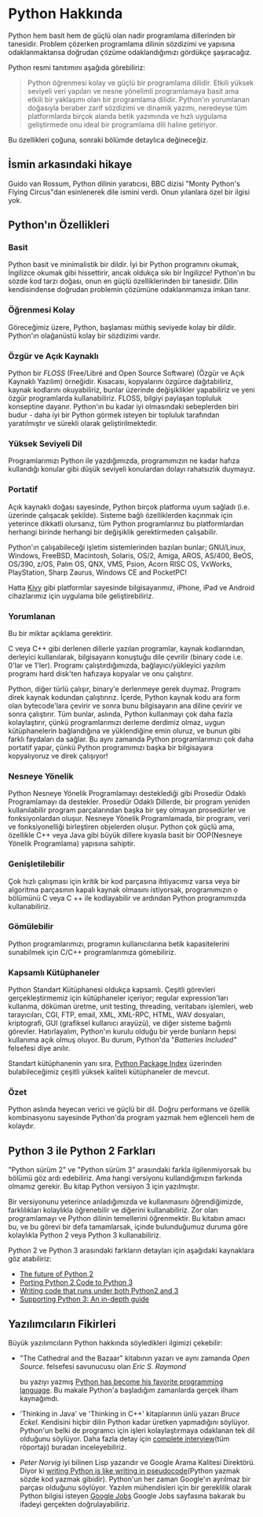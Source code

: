 # Python Hakkında

Python hem basit hem de güçlü olan nadir programlama dillerinden bir tanesidir. Problem çözerken programlama dilinin sözdizimi ve yapısına odaklanmaktansa doğrudan çözüme odaklandığımızı gördükçe şaşıracağız.

Python resmi tanıtımını aşağıda görebiliriz:

> Python öğrenmesi kolay ve güçlü bir programlama dilidir. Etkili yüksek seviyeli veri yapıları ve nesne yönelimli programlamaya basit ama etkili bir yaklaşımı olan bir programlama dilidir. Python'ın yorumlanan doğasıyla beraber zarif sözdizimi ve dinamik yazımı, neredeyse tüm platformlarda birçok alanda betik yazımında ve hızlı uygulama geliştirmede onu ideal bir programlama dili haline getiriyor.

Bu özellikleri çoğuna, sonraki bölümde detaylıca değineceğiz.

## İsmin arkasındaki hikaye

Guido van Rossum, Python dilinin yaratıcısı,  BBC dizisi "Monty Python's Flying Circus"dan esinlenerek dile ismini verdi. Onun yılanlara özel bir ilgisi yok.

## Python'ın Özellikleri

### Basit

Python basit ve minimalistik bir dildir. İyi bir Python programını okumak, İngilizce okumak gibi hissettirir, ancak oldukça sıkı bir  İngilizce! Python'ın bu sözde kod tarzı doğası, onun en güçlü özelliklerinden bir tanesidir. Dilin kendisindense doğrudan problemin çözümüne odaklanmamıza imkan tanır.

### Öğrenmesi Kolay

Göreceğimiz üzere, Python, başlaması müthiş seviyede kolay bir dildir. Python'ın olağanüstü kolay bir sözdizimi vardır.

### Özgür ve Açık Kaynaklı

Python bir _FLOSS_ \(Free/Libré and Open Source Software\) \(Özgür ve Açık Kaynaklı Yazılım\) örneğidir. Kısacası, kopyalarını özgürce dağıtabiliriz,  kaynak kodlarını okuyabiliriz, bunlar üzerinde değişiklikler yapabiliriz ve yeni özgür programlarda kullanabiliriz. FLOSS, bilgiyi paylaşan topluluk konseptine dayanır. Python'ın bu kadar iyi olmasındaki sebeplerden biri budur - daha iyi bir Python görmek isteyen bir topluluk tarafından yaratılmıştır ve sürekli olarak geliştirilmektedir.

### Yüksek Seviyeli Dil

Programlarımızı Python ile yazdığımızda, programımızın ne kadar hafıza kullandığı konular gibi düşük seviyeli konulardan dolayı rahatsızlık duymayız.

### Portatif

Açık kaynaklı doğası sayesinde, Python birçok platforma uyum sağladı \(i.e. üzerinde çalışacak şekilde\). Sisteme bağlı özelliklerden kaçınmak için yeterince dikkatli olursanız, tüm Python programlarınız bu platformlardan herhangi birinde herhangi bir değişiklik gerektirmeden çalışabilir.

Python'ın çalışabileceği işletim sistemlerinden bazıları bunlar; GNU/Linux, Windows, FreeBSD, Macintosh, Solaris, OS/2, Amiga, AROS, AS/400, BeOS, OS/390, z/OS, Palm OS, QNX, VMS, Psion, Acorn RISC OS, VxWorks, PlayStation, Sharp Zaurus, Windows CE and PocketPC!

Hatta [Kivy](http://kivy.org) gibi platformlar sayesinde bilgisayarımız, iPhone, iPad ve Android cihazlarımız için uygulama bile geliştirebiliriz.

### Yorumlanan

Bu bir miktar açıklama gerektirir.

C veya C++ gibi derlenen dillerle yazılan programlar, kaynak kodlarından, derleyici kullanılarak, bilgisayarın konuştuğu dile çevrilir \(binary code i.e. 0'lar ve 1'ler\). Programı çalıştırdığımızda, bağlayıcı/yükleyici yazılım programı hard disk'ten hafızaya kopyalar ve onu çalıştırır.

Python, diğer türlü çalışır, binary'e derlenmeye gerek duymaz. Programı direk kaynak kodundan çalıştırırız. İçerde, Python kaynak kodu ara form olan bytecode'lara çevirir ve sonra bunu bilgisayarın ana diline çevirir ve sonra çalıştırır. Tüm bunlar, aslında, Python kullanmayı çok daha fazla kolaylaştırır, çünkü programlarımızı derleme derdimiz olmaz, uygun kütüphanelerin bağlandığına ve yüklendiğine emin oluruz, ve bunun gibi farklı faydaları da sağlar. Bu aynı zamanda Python programlarımızı çok daha portatif yapar, çünkü Python programımızı başka bir bilgisayara kopyalıyoruz ve direk çalışıyor!

### Nesneye Yönelik

Python Nesneye Yönelik Programlamayı desteklediği gibi Prosedür Odaklı Programlamayı da destekler. Prosedür Odaklı Dillerde, bir program yeniden kullanılabilir program parçalarından başka bir şey olmayan prosedürler ve fonksiyonlardan oluşur. Nesneye Yönelik Programlamada, bir program, veri ve fonksiyonelliği birleştiren objelerden oluşur. Python çok güçlü ama, özellikle C++ veya Java gibi büyük dillere kıyasla basit bir OOP\(Nesneye Yönelik Programlama\) yapısına sahiptir.

### Genişletilebilir

Çok hızlı çalışması için kritik bir kod parçasına ihtiyacımız varsa veya bir algoritma parçasının kapalı kaynak olmasını istiyorsak, programımızın o bölümünü C veya C ++ ile kodlayabilir ve ardından Python programımızda kullanabiliriz.

### Gömülebilir

Python programlarımızı, programın kullanıcılarına betik kapasitelerini sunabilmek için C/C++ programlarımıza gömebiliriz.

### Kapsamlı Kütüphaneler

Python Standart Kütüphanesi oldukça kapsamlı. Çeşitli görevleri gerçekleştirmemiz için kütüphaneler içeriyor; regular expression'ları kullanma, döküman üretme, unit testing, threading, veritabanı işlemleri, web tarayıcıları, CGI, FTP, email, XML, XML-RPC, HTML, WAV dosyaları, kriptografi, GUI \(grafiksel kullanıcı arayüzü\), ve diğer sisteme bağımlı görevler. Hatırlayalım, Python'ın kurulu olduğu bir yerde bunların hepsi kullanıma açık olmuş oluyor. Bu durum, Python'da "_Batteries Included"_ felsefesi diye anılır.

Standart kütüphanenin yanı sıra, [Python Package Index](http://pypi.python.org/pypi) üzerinden bulabileceğimiz çeşitli yüksek kaliteli kütüphaneler de mevcut.

### Özet

Python aslında heyecan verici ve güçlü bir dil. Doğru performans ve özellik kombinasyonu sayesinde Python'da program yazmak hem eğlenceli hem de kolaydır.

## Python 3 ile Python 2 Farkları

"Python sürüm 2" ve "Python sürüm 3" arasındaki farkla ilgilenmiyorsak bu bölümü göz ardı edebiliriz. Ama hangi versiyonu kullandığımızın farkında olmamız gerekir. Bu kitap Python versiyon 3 için yazılmıştır.

Bir versiyonunu yeterince anladığımızda ve kullanmasını öğrendiğimizde, farklılıkları kolaylıkla öğrenebilir ve diğerini kullanabiliriz. Zor olan programlamayı ve Python dilinin temellerini öğrenmektir. Bu kitabın amacı bu, ve bu görevi bir defa tamamlarsak, içinde bulunduğumuz duruma göre kolaylıkla Python 2 veya Python 3 kullanabiliriz.

Python 2 ve Python 3 arasındaki farkların detayları için aşağıdaki kaynaklara göz atabiliriz:

* [The future of Python 2](http://lwn.net/Articles/547191/)
* [Porting Python 2 Code to Python 3](https://docs.python.org/3/howto/pyporting.html)
* [Writing code that runs under both Python2 and 3](https://wiki.python.org/moin/PortingToPy3k/BilingualQuickRef)
* [Supporting Python 3: An in-depth guide](http://python3porting.com)

## Yazılımcıların Fikirleri

Büyük yazılımcıların Python hakkında söyledikleri ilgimizi çekebilir:

* "The Cathedral and the Bazaar" kitabının yazarı ve aynı zamanda _Open Source_. felsefesi savunucusu olan _Eric S. Raymond_

   bu yazıyı yazmış [Python has become his favorite programming language](http://www.python.org/about/success/esr/). Bu makale Python'a başladığım zamanlarda gerçek ilham kaynağımdı.

* 'Thinking in Java' ve 'Thinking in C++' kitaplarının ünlü yazarı _Bruce Eckel_. Kendisini hiçbir dilin Python kadar üretken yapmadığını söylüyor. Python'un belki de programcı için işleri kolaylaştırmaya odaklanan tek dil olduğunu söylüyor. Daha fazla detay için [complete interview](http://www.artima.com/intv/aboutme.html)\(tüm röportajı\) buradan inceleyebiliriz.
* _Peter Norvig_ iyi bilinen Lisp yazarıdır ve Google Arama Kalitesi Direktörü. Diyor ki [writing Python is like writing in pseudocode](https://news.ycombinator.com/item?id=1803815)\(Python yazmak sözde kod yazmak gibidir\). Python'un her zaman Google'ın ayrılmaz bir parçası olduğunu söylüyor. Yazılım mühendisleri için bir gereklilik olarak Python bilgisi isteyen [Google Jobs](http://www.google.com/jobs/index.html) Google Jobs sayfasına bakarak bu ifadeyi gerçekten doğrulayabiliriz.

  

